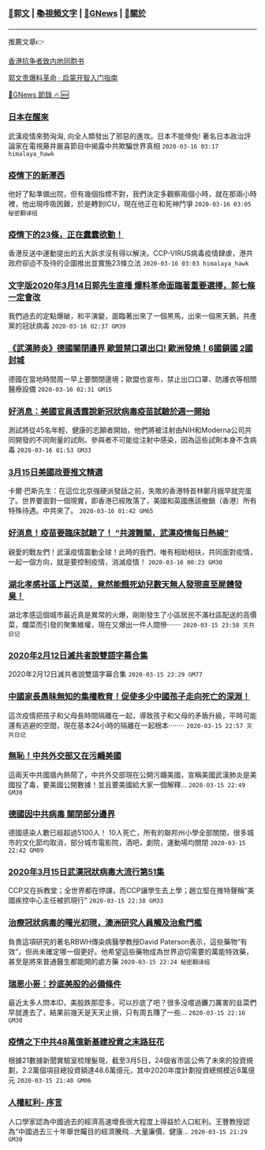 ###  [:eagle:郭文](https://github.com/ourhimalayas/txt) | [:books:視頻文字](https://github.com/ourhimalayas/txt/blob/master/content/README.md) | [:newspaper:GNews](https://github.com/ourhimalayas/txt/blob/master/content/gnews/README.md) | [:pray:關於](https://github.com/ourhimalayas/home/tree/master/about)
---

推薦文章:point_right:

[香港抗争者致内地同胞书](https://github.com/ourhimalayas/news/blob/master/2019/08/a_letter_from_the_hong_kong_people.md)

[郭文贵爆料革命 · 启蒙开智入门指南](https://github.com/ourhimalayas/txt/issues/1)

[:newspaper:GNews 節錄 :fire: :new:](https://github.com/ourhimalayas/txt/blob/master/content/gnews/README.md) 



### [日本在醒來](/content/gnews/1/README.md)

武漢疫情來勢洶洶, 向全人類發出了邪惡的進攻。日本不能倖免! 著名日本政治評論家在電視藤井厳喜節目中揭露中共欺騙世界真相  `2020-03-16 03:17 himalaya_hawk`

### [疫情下的新澤西](/content/gnews/2/README.md)

他好了點準備出院，但有幾個指標不對，我們決定多觀察兩個小時，就在那兩小時裡，他出現呼吸困難，於是轉到ICU，現在他正在和死神鬥爭  `2020-03-16 03:05 秘密翻译组`

### [疫情下的23條，正在蠢蠢欲動！](/content/gnews/3/README.md)

香港反送中運動提出的五大訴求沒有得以解決。CCP-VIRUS病毒疫情肆虐，港共政府卻迫不及待的企圖推出並實施23條立法  `2020-03-16 03:03 himalaya_hawk`

### [文字版2020年3月14日郭先生直播 爆料革命面臨著重要選擇，郭七條一定會改](/content/gnews/4/README.md)

我們過去的定點爆破，和平演變，面臨著出來了一個黑馬，出來一個黑天鵝，共產黨的冠狀病毒  `2020-03-16 02:37 GM39`

### [《武漢肺炎》德國關閉邊界 歐盟禁口罩出口! 歐洲發燒！6國鎖國 2國封城](/content/gnews/5/README.md)

德國在當地時間周一早上要關閉邊境；歐盟也宣布，禁止出口口罩、防護衣等相關醫療設備  `2020-03-16 02:31 GM15`

### [好消息：美國官員透露說新冠狀病毒疫苗試驗於週一開始](/content/gnews/6/README.md)

測試將從45名年輕、健康的志願者開始，他們將被注射由NIH和Moderna公司共同開發的不同劑量的試劑。參與者不可能從注射中感染，因為這些試劑本身不含病毒  `2020-03-16 01:53 GM33`

### [3月15日美國政要推文精選](/content/gnews/7/README.md)

卡爾·巴斯先生：在這位北京強硬派發話之前，失敗的香港特首林鄭月娥早就完蛋了。世界要面對一個現實，即香港已經敗落了，美國和英國應該撤銷（香港）所有特殊待遇。中共來了。  `2020-03-16 01:42 GM65`

### [好消息！疫苗要臨床試驗了！ “共渡難關，武漢疫情每日熱線”](/content/gnews/8/README.md)

親愛的戰友們！武漢疫情震動全球！此時的我們，唯有相助相扶，共同面對疫情，一起一個方向，就是要控制疫情，消滅疫情！  `2020-03-16 00:23 GM30`

### [湖北孝感社區上門送菜，竟然能餓死幼兒數天無人發現直至屍體發臭！](/content/gnews/9/README.md)

湖北孝感這個城市最近真是異常的火爆，剛剛發生了小區居民不滿社區配送的高價菜，爛菜而引發的聚集維權，現在又爆出一件人間慘·······  `2020-03-15 23:58 灭共日记`

### [2020年2月12日滅共者說雙語字幕合集](/content/gnews/10/README.md)

2020年2月12日滅共者說雙語字幕合集  `2020-03-15 23:29 GM77`

### [中國家長愚昧無知的集權教育！促使多少中國孩子走向死亡的深淵！](/content/gnews/11/README.md)

這次疫情把孩子和父母長時間隔離在一起，導致孩子和父母的矛盾升級，平時可能還有逃避的空間，現在基本24小時的隔離在一起根本········  `2020-03-15 22:57 灭共日记`

### [無恥！中共外交部又在污衊美國](/content/gnews/12/README.md)

這兩天中共國牆內熱鬧了，中共外交部現在公開污衊美國，宣稱美國武漢肺炎是美國投了毒，要美國公開數據！並且要美國給大家一個解釋...  `2020-03-15 22:49 GM30`

### [德國因中共病毒 關閉部分邊界](/content/gnews/13/README.md)

德國感染人數已經超過5100人！ 10人死亡，所有的聯邦州小學全部關閉，很多城市的文化節均取消，部分城市電影院，酒吧，劇院，運動場均關閉  `2020-03-15 22:42 GM09`

### [2020年3月15日武漢冠狀病毒大流行第51集](/content/gnews/14/README.md)

CCP又在拆教堂；全世界都在停課，而CCP讓學生去上學；趙立堅在推特聲稱“美國疾控中心主任被抓現行”  `2020-03-15 22:38 GM33`

### [治療冠狀病毒的曙光初現，澳洲研究人員觸及治愈門檻](/content/gnews/15/README.md)

負責這項研究的著名RBWH傳染病醫學教授David Paterson表示，這些藥物“有效”，但尚未確定哪一個更好。他希望這些藥物成為世界迫切需要的萬能特效藥，甚至是將來普通醫生都能開的處方藥  `2020-03-15 22:24 秘密翻译组`

### [瑞恩小哥：抄底美股的必備條件](/content/gnews/16/README.md)

最近太多人問本ID，美股跌那麼多，可以抄底了吧？很多沒嚐過鐮刀厲害的韭菜們早就進去了，結果前幾天是天天止損，只有周五賺了一些...  `2020-03-15 22:16 GM30`

### [疫情之下中共48萬億新基建投資之末路狂花](/content/gnews/17/README.md)

根據21數據新聞實驗室梳理髮現，截至3月5日，24個省市區公佈了未來的投資規劃，2.2萬個項目總投資額達48.6萬億元，其中2020年度計劃投資總規模近8萬億元  `2020-03-15 21:40 GM06`

### [人權紅利- 序言](/content/gnews/18/README.md)

人口學家認為中國過去的經濟高速增長很大程度上得益於人口紅利。王豐教授認為“中國過去三十年舉世矚目的經濟騰飛…大量廉價、健康...  `2020-03-15 21:29 GM30`

